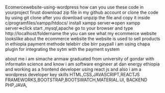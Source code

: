 Ecomercewebsite-using-wordpress
how can you use these code in yourproject
firust download zip  file in my github account or 
clone the code by using git clone 
after you download unpzip the file and copy it inside c/programfiles/xampp/htdocs/
install xampp server=>open xampp server=>click start ,mysql,apache
go to  your browser and type http://localhost/foldername
the you can see what my ecommerce website lookslike
 about the ecommerce website
the website is used to sell products in ethiopia
payment  methode 
telebirr
cbe birr
paypall
i am using chapa plugin for integrating the sytm with the payment system

about me
i am simache anmaw graduated from university of gondar with informatin science and know i am software engineer at dan energy ethiopia and working as a 
frontend developer using react js and also i am a wordpress developer
key skills
     HTML,CSS,JAVASCRIPT,REACTJS
     FRAMEWORKS,BOOTSTRAP,BOOTSWATCH,MATERIAL.UI,
     BACKEND PHP,JAVA,
     
